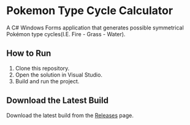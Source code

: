 # Pokemon Type Cycle Calculator

A C# Windows Forms application that generates possible symmetrical Pokémon type cycles(I.E. Fire - Grass - Water).

## How to Run
1. Clone this repository.
2. Open the solution in Visual Studio.
3. Build and run the project.

## Download the Latest Build
Download the latest build from the [Releases](https://github.com/YourUsername/PokemonTypeCalc/releases) page.
